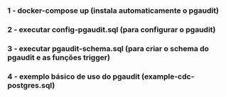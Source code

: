 ### 1 - docker-compose up (instala automaticamente o pgaudit)

### 2 - executar config-pgaudit.sql (para configurar o pgaudit)

### 3 - executar pgaudit-schema.sql (para criar o schema do pgaudit e as funções trigger)

### 4 - exemplo básico de uso do pgaudit (example-cdc-postgres.sql)
